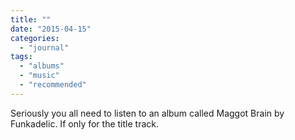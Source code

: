 ```yaml
---
title: ""
date: "2015-04-15"
categories: 
  - "journal"
tags: 
  - "albums"
  - "music"
  - "recommended"
---
```


Seriously you all need to listen to an album called Maggot Brain by Funkadelic. If only for the title track.

